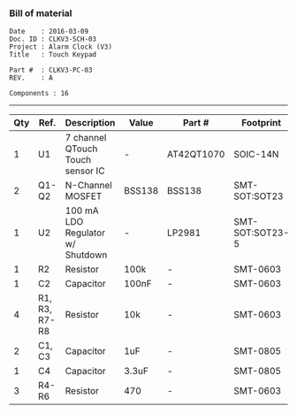 ### Bill of material ###

```
Date    : 2016-03-09
Doc. ID : CLKV3-SCH-03
Project : Alarm Clock (V3)
Title   : Touch Keypad

Part #  : CLKV3-PC-03
REV.    : A

Components : 16
```

------------------------------------------------------------------------------------------------------------------------


| Qty | Ref.          | Description                      | Value  | Part #     | Footprint       |
|-----|---------------|----------------------------------|--------|------------|-----------------|
| 1   | U1            | 7 channel QTouch Touch sensor IC | -      | AT42QT1070 | SOIC-14N        |
| 2   | Q1-Q2         | N-Channel MOSFET                 | BSS138 | BSS138     | SMT-SOT:SOT23   |
| 1   | U2            | 100 mA LDO Regulator w/ Shutdown | -      | LP2981     | SMT-SOT:SOT23-5 |
| 1   | R2            | Resistor                         | 100k   | -          | SMT-0603        |
| 1   | C2            | Capacitor                        | 100nF  | -          | SMT-0603        |
| 4   | R1, R3, R7-R8 | Resistor                         | 10k    | -          | SMT-0603        |
| 2   | C1, C3        | Capacitor                        | 1uF    | -          | SMT-0805        |
| 1   | C4            | Capacitor                        | 3.3uF  | -          | SMT-0805        |
| 3   | R4-R6         | Resistor                         | 470    | -          | SMT-0603        |
